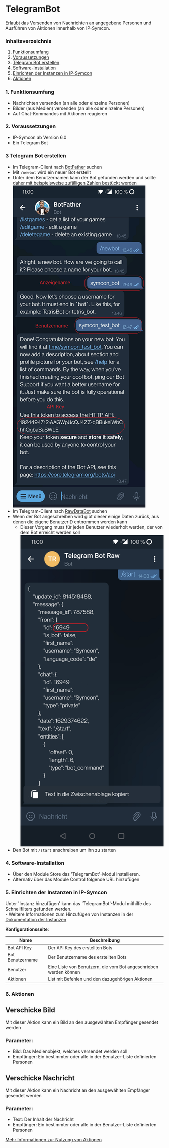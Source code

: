 # TelegramBot
Erlaubt das Versenden von Nachrichten an angegebene Personen und Ausführen von Aktionen innerhalb von IP-Symcon.

### Inhaltsverzeichnis

1. [Funktionsumfang](#1-funktionsumfang)
2. [Voraussetzungen](#2-voraussetzungen)
3. [Telegram Bot erstellen](#3-telegram-bot-erstellen)
4. [Software-Installation](#4-software-installation)
5. [Einrichten der Instanzen in IP-Symcon](#5-einrichten-der-instanzen-in-ip-symcon)
6. [Aktionen](#6-aktionen)

### 1. Funktionsumfang

* Nachrichten versenden (an alle oder einzelne Personen)
* Bilder (aus Medien) versenden (an alle oder einzelne Personen)
* Auf Chat-Kommandos mit Aktionen reagieren

### 2. Voraussetzungen

- IP-Symcon ab Version 6.0
- Ein Telegram Bot

### 3 Telegram Bot erstellen
- Im Telegram-Client nach [BotFather](https://t.me/botfather) suchen 
- Mit `/newbot` wird ein neuer Bot erstellt
- Unter dem Benutzernamen kann der Bot gefunden werden und sollte daher mit beispielsweise zufälligen Zahlen bestückt werden ![Create Bot](img/CreateBot.png)
- Im Telegram-Client nach [RawDataBot](https://t.me/rawdatabot) suchen
- Wenn der Bot angeschreiben wird gibt dieser einige Daten zurück, aus denen die eigene BenutzerID entnommen werden kann
  - Dieser Vorgang muss für jeden Benutzer wiederholt werden, der von dem Bot erreicht werden soll ![UserID](img/UserID.png)
- Den Bot mit `/start` anschreiben um ihn zu starten



### 4. Software-Installation

* Über den Module Store das 'TelegramBot'-Modul installieren.
* Alternativ über das Module Control folgende URL hinzufügen

### 5. Einrichten der Instanzen in IP-Symcon

 Unter 'Instanz hinzufügen' kann das 'TelegramBot'-Modul mithilfe des Schnellfilters gefunden werden.  
	- Weitere Informationen zum Hinzufügen von Instanzen in der [Dokumentation der Instanzen](https://www.symcon.de/service/dokumentation/konzepte/instanzen/#Instanz_hinzufügen)

__Konfigurationsseite__:

Name              | Beschreibung
----------------- | ------------------
Bot API Key       | Der API Key des erstellten Bots
Bot Benutzername  | Der Benutzername des erstellten Bots
Benutzer          | Eine Liste von Benutzern, die vom Bot angeschrieben werden können
Aktionen          | List mit Befehlen und den dazugehörigen Aktionen



### 6. Aktionen

## **Verschicke Bild**

Mit dieser Aktion kann ein Bild an den ausgewählten Empfänger gesendet werden

### Parameter:
- Bild: Das Medienobjekt, welches versendet werden soll
- Empfänger: Ein bestimmter oder alle in der Benutzer-Liste definierten Personen

## **Verschicke Nachricht**

Mit dieser Aktion kann ein Nachricht an den ausgewählten Empfänger gesendet werden

### Parameter:
- Text: Der Inhalt der Nachricht
- Empfänger: Ein bestimmter oder alle in der Benutzer-Liste definierten Personen

[Mehr Informationen zur Nutzung von Aktionen](https://www.symcon.de/service/dokumentation/konzepte/automationen/ablaufplaene/aktionen/)
